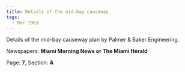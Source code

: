 ```yaml
---  
title: Details of the mid-bay causeway  
tags:  
  - Mar 1963  
---  
```

  
Details of the mid-bay causeway plan by Palmer & Baker Engineering.  
  
Newspapers: **Miami Morning News or The Miami Herald**  
  
Page: **7**, Section: **A** 
